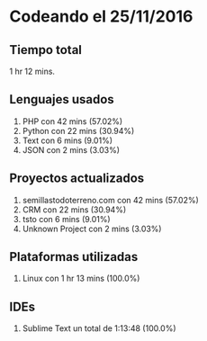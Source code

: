 # Codeando el 25/11/2016

## Tiempo total
1 hr 12 mins.

## Lenguajes usados
1. PHP con 42 mins (57.02%)
1. Python con 22 mins (30.94%)
1. Text con 6 mins (9.01%)
1. JSON con 2 mins (3.03%)

## Proyectos actualizados
1. semillastodoterreno.com con 42 mins (57.02%)
1. CRM con 22 mins (30.94%)
1. tsto con 6 mins (9.01%)
1. Unknown Project con 2 mins (3.03%)

## Plataformas utilizadas
1. Linux con 1 hr 13 mins (100.0%)

## IDEs
1. Sublime Text un total de 1:13:48 (100.0%)
